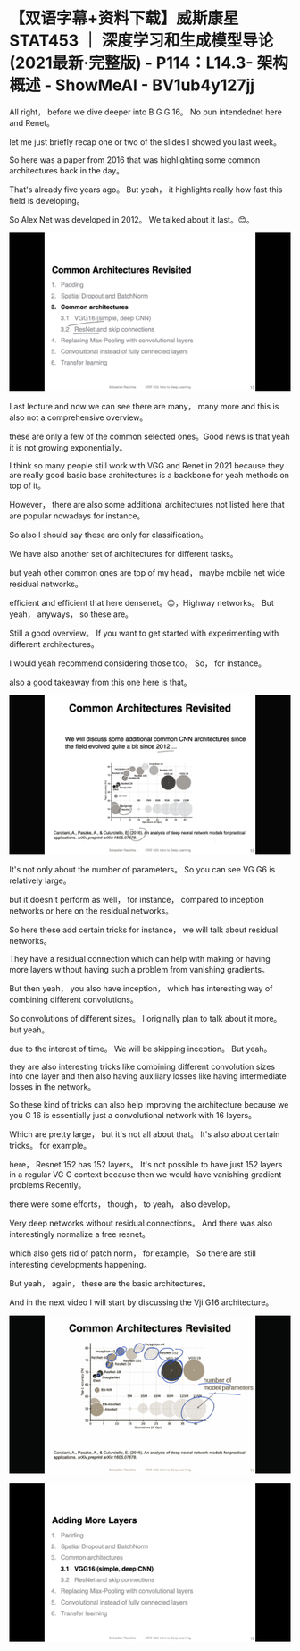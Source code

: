 # 【双语字幕+资料下载】威斯康星 STAT453 ｜ 深度学习和生成模型导论(2021最新·完整版) - P114：L14.3- 架构概述 - ShowMeAI - BV1ub4y127jj

All right， before we dive deeper into B G G 16。 No pun intendednet here and Renet。

 let me just briefly recap one or two of the slides I showed you last week。

 So here was a paper from 2016 that was highlighting some common architectures back in the day。

 That's already five years ago。 But yeah， it highlights really how fast this field is developing。

 So Alex Net was developed in 2012。 We talked about it last。😊。



![](img/c248769f21018736d9f0f37ad20715ea_1.png)

Last lecture and now we can see there are many， many more and this is also not a comprehensive overview。

 these are only a few of the common selected ones。Good news is that yeah it is not growing exponentially。

 I think so many people still work with VGG and Renet in 2021 because they are really good basic base architectures is a backbone for yeah methods on top of it。

 However， there are also some additional architectures not listed here that are popular nowadays for instance。

 So also I should say these are only for classification。

 We have also another set of architectures for different tasks。

 but yeah other common ones are top of my head， maybe mobile net wide residual networks。

 efficient and efficient that here densenet。😊，Highway networks。 But yeah， anyways， so these are。

Still a good overview。 If you want to get started with experimenting with different architectures。

 I would yeah recommend considering those too。 So， for instance。

 also a good takeaway from this one here is that。

![](img/c248769f21018736d9f0f37ad20715ea_3.png)

It's not only about the number of parameters。 So you can see VG G6 is relatively large。

 but it doesn't perform as well， for instance， compared to inception networks or here on the residual networks。

 So here these add certain tricks for instance， we will talk about residual networks。

 They have a residual connection which can help with making or having more layers without having such a problem from vanishing gradients。

But then yeah， you also have inception， which has interesting way of combining different convolutions。

 So convolutions of different sizes。 I originally plan to talk about it more。 but yeah。

 due to the interest of time。 We will be skipping inception。 But yeah。

 they are also interesting tricks like combining different convolution sizes into one layer and then also having auxiliary losses like having intermediate losses in the network。

 So these kind of tricks can also help improving the architecture because we you G 16 is essentially just a convolutional network with 16 layers。

Which are pretty large， but it's not all about that。 It's also about certain tricks。 for example。

 here， Resnet 152 has 152 layers。 It's not possible to have just 152 layers in a regular VG G context because then we would have vanishing gradient problems Recently。

 there were some efforts， though， to yeah， also develop。

Very deep networks without residual connections。 And there was also interestingly normalize a free resnet。

 which also gets rid of patch norm， for example。 So there are still interesting developments happening。

 But yeah， again， these are the basic architectures。

 And in the next video I will start by discussing the Vji G16 architecture。



![](img/c248769f21018736d9f0f37ad20715ea_5.png)

![](img/c248769f21018736d9f0f37ad20715ea_6.png)